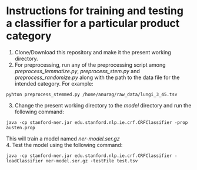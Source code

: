 # Instructions for training and testing a classifier for a particular product category
1. Clone/Download this repository and make it the present working directory. <br/>
2. For preprocessing, run any of the preprocessing script among *preprocess_lemmatize.py*, *preprocess_stem.py* and *preprocess_randomize.py* along with the path to the data file for the intended category. For example: <br />
  ```
  pyhton preprocess_stemmed.py /home/anurag/raw_data/lungi_3_45.tsv
  ```
3. Change the present working directory to the *model* directory and run the following command:<br/>
  ```
  java -cp stanford-ner.jar edu.stanford.nlp.ie.crf.CRFClassifier -prop austen.prop
  ```
  This will train a model named *ner-model.ser.gz*<br />
  4. Test the model using the following command: <br />
  ```
  java -cp stanford-ner.jar edu.stanford.nlp.ie.crf.CRFClassifier -loadClassifier ner-model.ser.gz -testFile test.tsv
  ```
